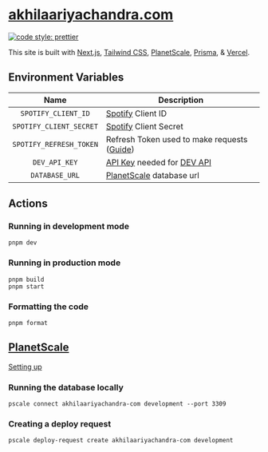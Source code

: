 # [akhilaariyachandra.com](https://akhilaariyachandra.com/)

[![code style: prettier](https://img.shields.io/badge/code_style-prettier-ff69b4.svg?style=flat-square)](https://github.com/prettier/prettier)

This site is built with [Next.js](https://nextjs.org/), [Tailwind CSS](https://tailwindcss.com/), [PlanetScale](https://planetscale.com/), [Prisma](https://www.prisma.io/), & [Vercel](https://vercel.com/home).

## Environment Variables

|          Name           | Description                                                                                                             |
| :---------------------: | ----------------------------------------------------------------------------------------------------------------------- |
|   `SPOTIFY_CLIENT_ID`   | [Spotify](https://developer.spotify.com/) Client ID                                                                     |
| `SPOTIFY_CLIENT_SECRET` | [Spotify](https://developer.spotify.com/) Client Secret                                                                 |
| `SPOTIFY_REFRESH_TOKEN` | Refresh Token used to make requests ([Guide](https://leerob.io/blog/spotify-api-nextjs))                                |
|      `DEV_API_KEY`      | [API Key](https://docs.forem.com/api/#section/Authentication/api_key) needed for [DEV API](https://docs.forem.com/api/) |
|     `DATABASE_URL`      | [PlanetScale](https://planetscale.com/) database url                                                                    |

## Actions

### Running in development mode

```shell
pnpm dev
```

### Running in production mode

```shell
pnpm build
pnpm start
```

### Formatting the code

```shell
pnpm format
```

## [PlanetScale](https://planetscale.com/)

[Setting up](https://akhilaariyachandra.com/blog/using-planetscale-with-prisma-in-nextjs)

### Running the database locally

```shell
pscale connect akhilaariyachandra-com development --port 3309
```

### Creating a deploy request

```shell
pscale deploy-request create akhilaariyachandra-com development
```
